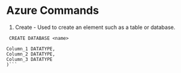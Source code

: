 # Azure Commands 

1. Create - Used to create an element such as a table or database.

``` CREATE DATABASE <name>```

```CREATE TABLE <name>(
Column_1 DATATYPE,
Column_2 DATATYPE,
Column_3 DATATYPE
)```


